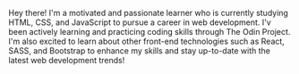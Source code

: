 Hey there! I'm a motivated and passionate learner who is currently studying HTML, CSS, and JavaScript to pursue a career in web development. I'v been actively learning and practicing coding skills through The Odin Project. I'm also excited to learn about other front-end technologies such as React, SASS, and Bootstrap to enhance my skills and stay up-to-date with the latest web development trends!
